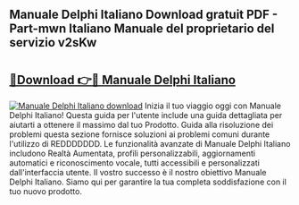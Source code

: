 ## Manuale Delphi Italiano Download gratuit PDF - Part-mwn Italiano Manuale del proprietario del servizio v2sKw

# <h2><a href="http://dfdi9gi.blite.top/?on=Manuale+Delphi+Italiano">🔗Download 👉🔴 Manuale Delphi Italiano</a></h2>

[![Manuale Delphi Italiano download](https://i.imgur.com/lujVjoI.png)](http://dfdi9gi.blite.top/?on=Manuale+Delphi+Italiano)
Inizia il tuo viaggio oggi con Manuale Delphi Italiano! Questa guida per l'utente include una guida dettagliata per aiutarti a ottenere il massimo dal tuo Prodotto. Guida alla risoluzione dei problemi questa sezione fornisce soluzioni ai problemi comuni durante l'utilizzo di REDDDDDDD. Le funzionalità avanzate di Manuale Delphi Italiano includono Realtà Aumentata, profili personalizzabili, aggiornamenti automatici e riconoscimento vocale, tutti accessibili e personalizzati dall'interfaccia utente. Il vostro successo è il nostro obiettivo Manuale Delphi Italiano. Siamo qui per garantire la tua completa soddisfazione con il tuo nuovo prodotto.
